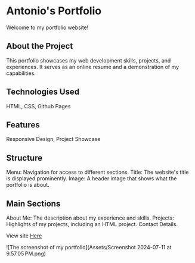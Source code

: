 
# Antonio's Portfolio

Welcome to my portfolio website!

## About the Project 

This portfolio showcases my web development skills, projects, and experiences. It serves as an online resume and a demonstration of my capabilities. 

## Technologies Used

HTML, CSS, Github Pages

## Features

Responsive Design, Project Showcase

## Structure 

Menu: Navigation for access to different sections.
Title: The website's title is displayed prominently.
Image: A header image that shows what the portfolio is about.

## Main Sections
About Me: The description about my experience and skills.
Projects: Highlights of my projects, including an HTML project.
Contact Details.

View site [Here](https://antoniokod.github.io/Antonio-s-Portfolio/index.html)

![The screenshot of my portfolio](Assets/Screenshot 2024-07-11 at 9.57.05 PM.png)